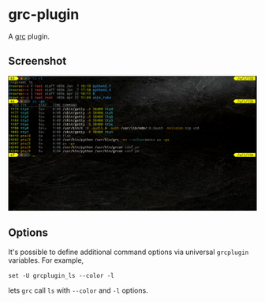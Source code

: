 # grc-plugin

A [grc][grc] plugin.

## Screenshot

![screenshot][screenshot]

## Options

It's possible to define additional command options via universal `grcplugin` variables.
For example,
```
set -U grcplugin_ls --color -l
```
lets `grc` call `ls` with `--color` and `-l` options.

[grc]: http://kassiopeia.juls.savba.sk/~garabik/software/grc.html
[screenshot]: https://raw.githubusercontent.com/tannhuber/media/master/grc-plugin.png
